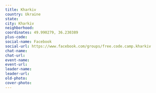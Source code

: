 ```yaml
---
title: Kharkiv
country: Ukraine
state: 
city: Kharkiv
neighborhood: 
coordinates: 49.990279, 36.230389
plus-code:
social-name: Facebook
social-url: https://www.facebook.com/groups/free.code.camp.kharkiv
chat-name:
chat-url:
event-name:
event-url:
leader-name:
leader-url:
old-photo: 
cover-photo:
---
```

